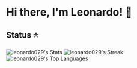 # Hi there, I'm Leonardo! 👋

## Status ⭐
![leonardo029's Stats](https://github-readme-stats.vercel.app/api?username=leonardo029&theme=tokyonight&show_icons=true&hide_border=true&count_private=true)
![leonardo029's Streak](https://github-readme-streak-stats.herokuapp.com/?user=leonardo029&theme=tokyonight&hide_border=true)
![leonardo029's Top Languages](https://github-readme-stats.vercel.app/api/top-langs/?username=leonardo029&theme=tokyonight&show_icons=true&hide_border=true&layout=compact)
